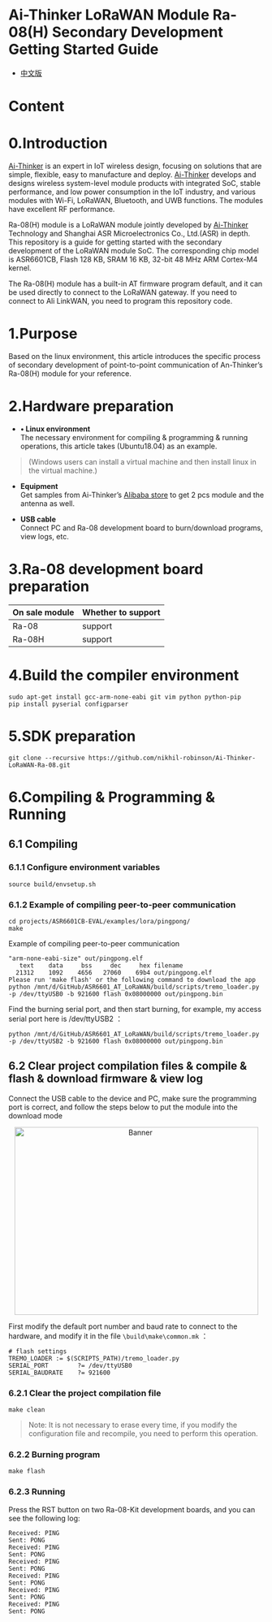 # Ai-Thinker LoRaWAN Module Ra-08(H) Secondary Development Getting Started Guide

* [中文版](./readme_cn.md)

# Content

# <span id = "Introduction">0.Introduction</span>
[Ai-Thinker](https://docs.ai-thinker.com/welcome) is an expert in IoT wireless design, focusing on solutions that are simple, flexible, easy to manufacture and deploy. [Ai-Thinker](https://docs.ai-thinker.com/welcome) develops and designs wireless system-level module products with integrated SoC, stable performance, and low power consumption in the IoT industry, and various modules with Wi-Fi, LoRaWAN, Bluetooth, and UWB functions. The modules have excellent RF performance.

Ra-08(H) module is a LoRaWAN module jointly developed by [Ai-Thinker](https://docs.ai-thinker.com/welcome) Technology and Shanghai ASR Microelectronics Co., Ltd.(ASR) in depth. This repository is a guide for getting started with the secondary development of the LoRaWAN module SoC. The corresponding chip model is ASR6601CB, Flash 128 KB, SRAM 16 KB, 32-bit 48 MHz ARM Cortex-M4 kernel.

The Ra-08(H) module has a built-in AT firmware program default, and it can be used directly to connect to the LoRaWAN gateway. If you need to connect to Ali LinkWAN, you need to program this repository code.

# <span id = "aim">1.Purpose</span>
Based on the linux environment, this article introduces the specific process of secondary development of point-to-point communication of An-Thinker’s Ra-08(H) module for your reference. 

# <span id = "hardwareprepare">2.Hardware preparation</span>
- **•	Linux environment**  
The necessary environment for compiling & programming & running operations, this article takes (Ubuntu18.04) as an example.
> (Windows users can install a virtual machine and then install linux in the virtual machine.)

- **Equipment**  
Get samples from Ai-Thinker’s [Alibaba store](https://anxinke.taobao.com) to get 2 pcs module and the antenna as well. 


- **USB cable**  
Connect PC and Ra-08 development board to burn/download programs, view logs, etc.

# <span id = "aliyunprepare">3.Ra-08 development board preparation</span>

| On sale module | Whether to support |
| -------------- | ------------------ |
| Ra-08          | support            |
| Ra-08H         | support            |

# <span id = "compileprepare">4.Build the compiler environment</span>
```
sudo apt-get install gcc-arm-none-eabi git vim python python-pip
pip install pyserial configparser 
```

# <span id = "sdkprepare">5.SDK preparation</span> 

```
git clone --recursive https://github.com/nikhil-robinson/Ai-Thinker-LoRaWAN-Ra-08.git
```

# <span id = "makeflash">6.Compiling & Programming & Running</span>

## 6.1 Compiling

### 6.1.1 Configure environment variables

 ```
 source build/envsetup.sh
 ```

### 6.1.2 Example of compiling peer-to-peer communication
```
cd projects/ASR6601CB-EVAL/examples/lora/pingpong/
make
```

Example of compiling peer-to-peer communication

```
"arm-none-eabi-size" out/pingpong.elf
   text    data     bss     dec     hex filename
  21312    1092    4656   27060    69b4 out/pingpong.elf
Please run 'make flash' or the following command to download the app
python /mnt/d/GitHub/ASR6601_AT_LoRaWAN/build/scripts/tremo_loader.py -p /dev/ttyUSB0 -b 921600 flash 0x08000000 out/pingpong.bin
```

Find the burning serial port, and then start burning, for example, my access serial port here is /dev/ttyUSB2 ：

```
python /mnt/d/GitHub/ASR6601_AT_LoRaWAN/build/scripts/tremo_loader.py -p /dev/ttyUSB2 -b 921600 flash 0x08000000 out/pingpong.bin
```

## 6.2 Clear project compilation files & compile & flash & download firmware & view log

Connect the USB cable to the device and PC, make sure the programming port is correct, and follow the steps below to put the module into the download mode


<p align="center">
  <img src="png\connect_en.png" width="480px" height="370px" alt="Banner" />
</p>


First modify the default port number and baud rate to connect to the hardware, and modify it in the file ```\build\make\common.mk``` ：

```
# flash settings
TREMO_LOADER := $(SCRIPTS_PATH)/tremo_loader.py
SERIAL_PORT        ?= /dev/ttyUSB0
SERIAL_BAUDRATE    ?= 921600
```

### 6.2.1 Clear the project compilation file

```
make clean
```
>Note: It is not necessary to erase every time, if you modify the configuration file and recompile, you need to perform this operation.

### 6.2.2 Burning program
```
make flash
```

### 6.2.3 Running

Press the RST button on two Ra-08-Kit development boards, and you can see the following log:

```
Received: PING
Sent: PONG
Received: PING
Sent: PONG
Received: PING
Sent: PONG
Received: PING
Sent: PONG
Received: PING
Sent: PONG
Received: PING
Sent: PONG
```
